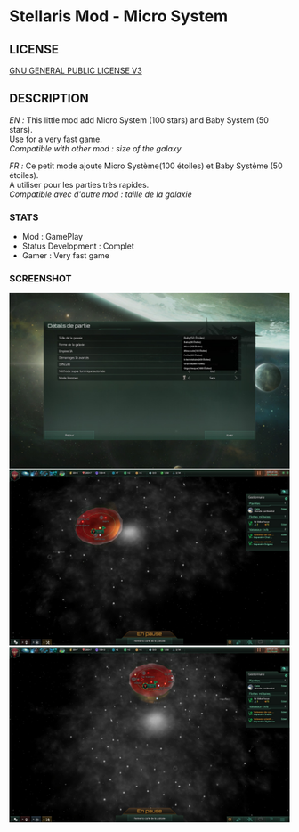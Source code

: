 # Stellaris Mod - Micro System

## LICENSE

[GNU GENERAL PUBLIC LICENSE V3](LICENSE)

## DESCRIPTION

_EN :_ This little mod add Micro System (100 stars) and Baby System (50 stars).
<br>Use for a very fast game.
<br>_Compatible with other mod : size of the galaxy_

_FR :_ Ce petit mode ajoute Micro Système(100 étoiles) et Baby Système (50 étoiles).
<br>A utiliser pour les parties très rapides.
<br>_Compatible avec d'autre mod : taille de la galaxie_

### STATS

* Mod : GamePlay
* Status Development : Complet
* Gamer : Very fast game

### SCREENSHOT

![Screenshot1](micro_system_select_screenshot.jpg)
![Screenshot2](baby_system_screenshot.jpg)
![Screenshot3](micro_system_screenshot.jpg)